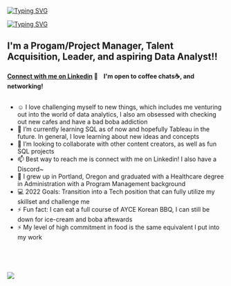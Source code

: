 [![Typing SVG](https://readme-typing-svg.herokuapp.com?font=Helvetica&size=45&duration=2300&color=91CAF7&width=800&height=115&lines=Hi+there%2C+I'm+Spring)](https://git.io/typing-svg)


<!---
SpringHo/SpringHo is a ✨ special ✨ repository because its `README.md` (this file) appears on your GitHub profile.
You can click the Preview link to take a look at your changes.Caveat
--->
[![Typing SVG](https://readme-typing-svg.herokuapp.com?font=Caveat&size=70&duration=3000&color=77A5CAFF&width=800&height=110&lines=Welcome+to+my+SQL+Portfolio)](https://git.io/typing-svg)



## I'm a Progam/Project Manager, Talent Acquisition, Leader, and aspiring Data Analyst!! 


### 
<b>[Connect with me on Linkedin](https://www.linkedin.com/in/springho/) 👋 
&nbsp;&nbsp;
I'm open to coffee chats☕, and networking!</b>
<br />
<br />


-  ☺️ I love challenging myself to new things, which includes me venturing out into the world of data analytics, I also am obsessed with checking out new cafes and have a bad boba addiction
- 🌱 I’m currently learning SQL as of now and hopefully Tableau in the future. In general, I love learning about new ideas and concepts
- 👯 I’m looking to collaborate with other content creators, as well as fun SQL projects
- 📫 Best way to reach me is connect with me on Linkedin! I also have a Discord~
- 🌲 I grew up in Portland, Oregon and graduated with a Healthcare degree in Administration with a Program Management background
- 💻 2022 Goals: Transition into a Tech position that can fully utilize my skillset and challenge me
- ⚡ Fun fact: I can eat a full course of AYCE Korean BBQ, I can still be down for ice-cream and boba aftewards
- ⚡ My level of high commitment in food is the same equivalent I put into my work





<br />
<br />



##### 
![](https://visitor-badge.laobi.icu/badge?page_id=SpringHo.SpringHo)

